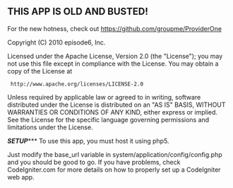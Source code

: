 ## THIS APP IS OLD AND BUSTED!

For the new hotness, check out https://github.com/groupme/ProviderOne

Copyright (C) 2010 episode6, Inc.

Licensed under the Apache License, Version 2.0 (the "License");
you may not use this file except in compliance with the License.
You may obtain a copy of the License at

     http://www.apache.org/licenses/LICENSE-2.0

Unless required by applicable law or agreed to in writing, software
distributed under the License is distributed on an "AS IS" BASIS,
WITHOUT WARRANTIES OR CONDITIONS OF ANY KIND, either express or implied.
See the License for the specific language governing permissions and
limitations under the License.



*****************SETUP********************
To use this app, you must host it using php5.

Just modify the base_url variable in system/application/config/config.php 
and you should be good to go. If you have problems, check CodeIgniter.com
for more details on how to properly set up a CodeIgniter web app.

